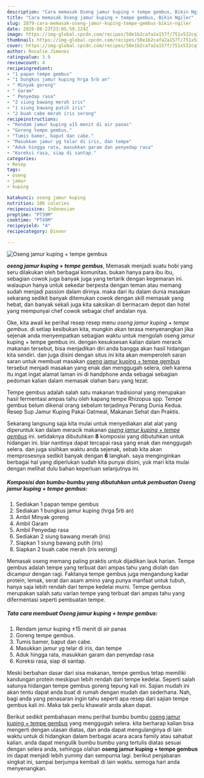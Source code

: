 ```yaml
---
description: "Cara memasak Oseng jamur kuping + tempe gembus, Bikin Ngiler"
title: "Cara memasak Oseng jamur kuping + tempe gembus, Bikin Ngiler"
slug: 2879-cara-memasak-oseng-jamur-kuping-tempe-gembus-bikin-ngiler
date: 2020-08-23T23:05:59.124Z
image: https://img-global.cpcdn.com/recipes/50e1b2cafa2a157f/751x532cq70/oseng-jamur-kuping-tempe-gembus-foto-resep-utama.jpg
thumbnail: https://img-global.cpcdn.com/recipes/50e1b2cafa2a157f/751x532cq70/oseng-jamur-kuping-tempe-gembus-foto-resep-utama.jpg
cover: https://img-global.cpcdn.com/recipes/50e1b2cafa2a157f/751x532cq70/oseng-jamur-kuping-tempe-gembus-foto-resep-utama.jpg
author: Rosalie Jimenez
ratingvalue: 3.9
reviewcount: 4
recipeingredient:
- "1 papan tempe gembus"
- "1 bungkus jamur kuping hrga 5rb an"
- " Minyak goreng"
- " Garam"
- " Penyedap rasa"
- "2 siung bawang merah iris"
- "1 siung bawang putih iris"
- "2 buah cabe merah iris serong"
recipeinstructions:
- "Rendam jamur kuping ±15 menit di air panas"
- "Goreng tempe gembus."
- "Tumis bamer, baput dan cabe."
- "Masukkan jamur yg telar di iris, dan tempe"
- "Aduk hingga rata, masukkan garam dan penyedap rasa"
- "Koreksi rasa, siap di santap."
categories:
- Resep
tags:
- oseng
- jamur
- kuping

katakunci: oseng jamur kuping 
nutrition: 106 calories
recipecuisine: Indonesian
preptime: "PT39M"
cooktime: "PT49M"
recipeyield: "4"
recipecategory: Dinner

---
```



![Oseng jamur kuping + tempe gembus](https://img-global.cpcdn.com/recipes/50e1b2cafa2a157f/751x532cq70/oseng-jamur-kuping-tempe-gembus-foto-resep-utama.jpg)

<b><i>oseng jamur kuping + tempe gembus</i></b>, Memasak menjadi suatu hobi yang seru dilakukan oleh berbagai komunitas. bukan hanya para ibu ibu, sebagian cowok juga banyak juga yang tertarik dengan kegemaran ini. walaupun hanya untuk sekedar berpesta dengan teman atau memang sudah menjadi passion dalam dirinya. maka dari itu dalam dunia masakan sekarang sedikit banyak ditemukan cowok dengan skill memasak yang hebat, dan banyak sekali juga kita saksikan di bermacam depot dan hotel yang mempunyai chef cowok sebagai chef andalan nya.

Oke, kita awali ke perihal resep resep menu <i>oseng jamur kuping + tempe gembus</i>. di setiap kesibukan kita, mungkin akan terasa menyenangkan jika sejenak anda menyempatkan sebagian waktu untuk mengolah oseng jamur kuping + tempe gembus ini. dengan kesuksesan kalian dalam meracik makanan tersebut, bisa menjadikan diri anda bangga akan hasil hidangan kita sendiri. dan juga disini dengan situs ini kita akan memperoleh saran saran untuk membuat masakan <u>oseng jamur kuping + tempe gembus</u> tersebut menjadi masakan yang enak dan menggugah selera, oleh karena itu ingat ingat alamat laman ini di handphone anda sebagai sebagian pedoman kalian dalam memasak olahan baru yang lezat.

Tempe gembus adalah salah satu makanan tradisional yang merupakan hasil fermentasi ampas tahu oleh kapang tempe Rhizopus spp. Tempe gembus belum dikenal orang sebelum terjadinya Perang Dunia Kedua. Resep Sup Jamur Kuping Pakai Oatmeal, Makanan Sehat dan Praktis.


Sekarang langsung saja kita mulai untuk menyediakan alat alat yang diperuntuk kan dalam meracik makanan <u><i>oseng jamur kuping + tempe gembus</i></u> ini. setidaknya dibutuhkan <b>8</b> komposisi yang dibutuhkan untuk hidangan ini. biar nantinya dapat tercapai rasa yang enak dan menggugah selera. dan juga sisihkan waktu anda sejenak, sebab kita akan memprosesnya sedikit banyak dengan <b>6</b> langkah. saya menginginkan berbagai hal yang diperlukan sudah kita punyai disini, yuk mari kita mulai dengan melihat dulu bahan keperluan selanjutnya ini.

<!--inarticleads1-->

##### Komposisi dan bumbu-bumbu yang dibutuhkan untuk pembuatan Oseng jamur kuping + tempe gembus:

1. Sediakan 1 papan tempe gembus
1. Sediakan 1 bungkus jamur kuping (hrga 5rb an)
1. Ambil  Minyak goreng
1. Ambil  Garam
1. Ambil  Penyedap rasa
1. Sediakan 2 siung bawang merah (iris)
1. Siapkan 1 siung bawang putih (iris)
1. Siapkan 2 buah cabe merah (iris serong)


Memasak oseng memang paling praktis untuk dijadikan lauk harian. Tempe gembus adalah tempe yang terbuat dari ampas tahu yang diolah dan dicampur dengan ragi. Faktanya tempe gembus juga mengandung kadar protein, lemak, serat dan asam amino yang punya manfaat untuk tubuh, hanya saja lebih rendah dari tempe kedelai murni. Tempe gembus merupakan salah satu varian tempe yang terbuat dari ampas tahu yang difermentasi seperti pembuatan tempe. 

<!--inarticleads2-->

##### Tata cara membuat Oseng jamur kuping + tempe gembus:

1. Rendam jamur kuping ±15 menit di air panas
1. Goreng tempe gembus.
1. Tumis bamer, baput dan cabe.
1. Masukkan jamur yg telar di iris, dan tempe
1. Aduk hingga rata, masukkan garam dan penyedap rasa
1. Koreksi rasa, siap di santap.


Meski berbahan dasar dari sisa makanan, tempe gembus tetap memiliki kandungan protein meskipun lebih rendah dari tempe kedelai. Seperti salah satunya hidangan tempe gembus goreng tepung kali ini. Sajian mudah ini akan tentu dapat anda buat di rumah dengan mudah dan sederhana. Nah, bagi anda yang penasaran ingin tahu seperti apa resep dari sajian tempe gembus kali ini. Maka tak perlu khawatir anda akan dapat. 

Berikut sedikit pembahasan menu perihal bumbu bumbu <u>oseng jamur kuping + tempe gembus</u> yang menggugah selera. kita berharap kalian bisa mengerti dengan ulasan diatas, dan anda dapat mengulanginya di lain waktu untuk di hidangkan dalam berbagai acara acara family atau sahabat kalian. anda dapat mengulik bumbu bumbu yang tertulis diatas sesuai dengan selera anda, sehingga olahan <b>oseng jamur kuping + tempe gembus</b> ini dapat menjadi lebih yummy dan sempurna lagi. berikut penjabaran singkat ini, sampai berjumpa kembali di lain waktu. semoga hari anda menyenangkan.
